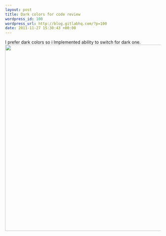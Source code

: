 ```yaml
--- 
layout: post
title: Dark colors for code review
wordpress_id: 100
wordpress_url: http://blog.gitlabhq.com/?p=100
date: 2011-11-27 15:30:43 +00:00
---
```

I prefer dark colors so i Implemented ability to switch for dark one.
<a href="http://blog.gitlabhq.com/wp-content/uploads/2011/11/11715191.png"><img src="http://blog.gitlabhq.com/wp-content/uploads/2011/11/11715191.png" alt="" title="1171519" width="602" class="aligncenter size-full wp-image-101" /></a>
